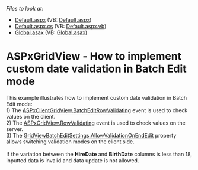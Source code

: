 <!-- default file list -->
*Files to look at*:

* [Default.aspx](./CS/WebSite/Default.aspx) (VB: [Default.aspx](./VB/WebSite/Default.aspx))
* [Default.aspx.cs](./CS/WebSite/Default.aspx.cs) (VB: [Default.aspx.vb](./VB/WebSite/Default.aspx.vb))
* [Global.asax](./CS/WebSite/Global.asax) (VB: [Global.asax](./VB/WebSite/Global.asax))
<!-- default file list end -->
# ASPxGridView - How to implement custom date validation in Batch Edit mode


<p>This example illustrates how to implement custom date validation in Batch Edit mode: <br />1) The <a href="https://documentation.devexpress.com/#AspNet/DevExpressWebASPxGridViewScriptsASPxClientGridView_BatchEditRowValidatingtopic">ASPxClientGridView.BatchEditRowValidating</a> event is used to check values on the client.<br />2) The <a href="https://documentation.devexpress.com/#AspNet/DevExpressWebASPxGridViewASPxGridView_RowValidatingtopic">ASPxGridView.RowValidating</a> event is used to check values on the server.<br />3) The <a href="https://documentation.devexpress.com/#AspNet/DevExpressWebASPxGridViewGridViewBatchEditSettings_AllowValidationOnEndEdittopic">GridViewBatchEditSettings.AllowValidationOnEndEdit</a> property allows switching validation modes on the client side.  <br /><br />If the variation between the <strong>HireDate</strong> and <strong>BirthDate</strong> columns is less than 18, inputted data is invalid and data update is not allowed. </p>

<br/>


